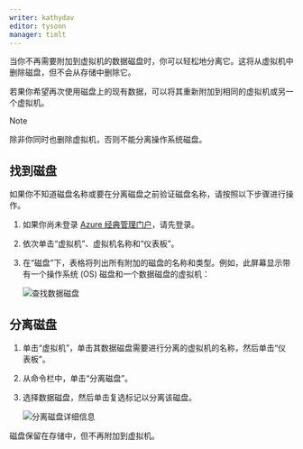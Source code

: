 ```yaml
---
writer: kathydav
editor: tysonn
manager: timlt
---
```


当你不再需要附加到虚拟机的数据磁盘时，你可以轻松地分离它。这将从虚拟机中删除磁盘，但不会从存储中删除它。

若果你希望再次使用磁盘上的现有数据，可以将其重新附加到相同的虚拟机或另一个虚拟机。

> [!NOTE]
>除非你同时也删除虚拟机，否则不能分离操作系统磁盘。

## 找到磁盘

如果你不知道磁盘名称或要在分离磁盘之前验证磁盘名称，请按照以下步骤进行操作。

1. 如果你尚未登录 [Azure 经典管理门户](http://manage.windowsazure.cn)，请先登录。

2. 依次单击“虚拟机”、虚拟机名称和“仪表板”。

3. 在“磁盘”下，表格将列出所有附加的磁盘的名称和类型。例如，此屏幕显示带有一个操作系统 (OS) 磁盘和一个数据磁盘的虚拟机：

    ![查找数据磁盘](./media/howto-detach-disk-windows-linux/FindDataDisks.png)

## 分离磁盘

1. 单击“虚拟机”，单击其数据磁盘需要进行分离的虚拟机的名称，然后单击“仪表板”。

2. 从命令栏中，单击“分离磁盘”。

3. 选择数据磁盘，然后单击复选标记以分离该磁盘。

    ![分离磁盘详细信息](./media/howto-detach-disk-windows-linux/DetachDiskDetails.png)

磁盘保留在存储中，但不再附加到虚拟机。

<!---HONumber=Mooncake_1207_2015-->